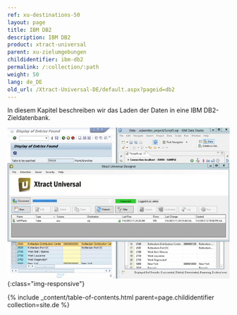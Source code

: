 ```yaml
---
ref: xu-destinations-50
layout: page
title: IBM DB2
description: IBM DB2
product: xtract-universal
parent: xu-zielumgebungen
childidentifier: ibm-db2
permalink: /:collection/:path
weight: 50
lang: de_DE
old_url: /Xtract-Universal-DE/default.aspx?pageid=db2
---
```


In diesem Kapitel beschreiben wir das Laden der Daten in eine IBM DB2-Zieldatenbank.

![DB2-Extraction-Designer](/img/content/DB2-Extraction-Designer.png){:class="img-responsive"}

{% include _content/table-of-contents.html parent=page.childidentifier collection=site.de %}